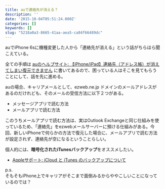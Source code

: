 ```yaml
---
title: auで連絡先が消える？
description: ''
date: '2015-10-04T05:51:24.000Z'
categories: []
keywords: []
slug: "5218a0a3-8665-41aa-aea5-ca84f66489dc"
---
```

auでiPhone 6sに機種変更した人から「連絡先が消える」という話がちらほら聞こえている。

全ての手順は [auのヘルプサイト: 【iPhone/iPad】連絡先（アドレス帳）が消えてしまい復元できません](http://csqa.kddi.com/posts/view/qid/k1441526642/) に書いてあるので、困っている人はそこを見てもらうことにして、話を先に進める。

auの場合、キャリアメールとして、ezweb.ne.jp ドメインのメールアドレスがあるのだけれども、そのメールの受信方法に以下２つがある。

*   メッセージアプリで読む方法
*   メールアプリで読む方法

このうちメールアプリで読む方法は、実はOutlook Exchangeと同じ仕組みを使っているため、「連絡先」をezwebメールサーバーに預ける仕組みがある。今回、新しいiPhoneで何らかの方法で復元した場合に、メールアプリで読む方法が設定されず、連絡先が空になるということらしい。

個人的には、**暗号化されたiTunesバックアップ**をオススメしたい。

*   [Appleサポート: iCloud と iTunes のバックアップについて](https://support.apple.com/ja-jp/HT204136)

p.s.  
そもそもiPhone上でキャリアがそこまで面倒みるからややこしいことになっているのでは？